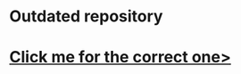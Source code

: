 # Outdated repository
<h1><a href="https://github.com/sperlik-oliver/and-kitchen">Click me for the correct one></a></h1>


